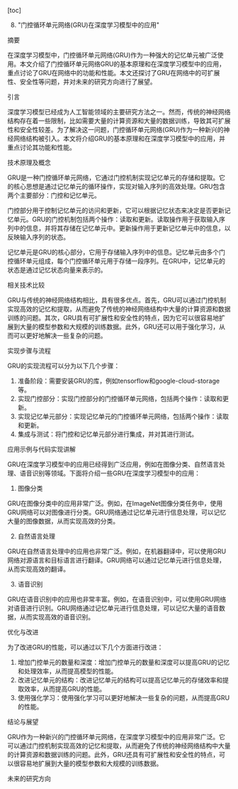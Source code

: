 
[toc]                    
                
                
8. "门控循环单元网络(GRU)在深度学习模型中的应用"

摘要

在深度学习模型中，门控循环单元网络(GRU)作为一种强大的记忆单元被广泛使用。本文介绍了门控循环单元网络GRU的基本原理和在深度学习模型中的应用，重点讨论了GRU在网络中的功能和性能。本文还探讨了GRU在网络中的可扩展性、安全性等问题，并对未来的研究方向进行了展望。

引言

深度学习模型已经成为人工智能领域的主要研究方法之一。然而，传统的神经网络结构存在着一些限制，比如需要大量的计算资源和大量的数据训练，导致其可扩展性和安全性较差。为了解决这一问题，门控循环单元网络(GRU)作为一种新兴的神经网络结构被引入。本文将介绍GRU的基本原理和在深度学习模型中的应用，并重点讨论其功能和性能。

技术原理及概念

GRU是一种门控循环单元网络，它通过门控机制实现记忆单元的存储和提取。它的核心思想是通过记忆单元的循环操作，实现对输入序列的高效处理。GRU包含两个主要部分：门控和记忆单元。

门控部分用于控制记忆单元的访问和更新，它可以根据记忆状态来决定是否更新记忆单元。GRU的门控机制包括两个操作：读取和更新。读取操作用于获取输入序列中的信息，并将其存储在记忆单元中。更新操作用于更新记忆单元中的信息，以反映输入序列的状态。

记忆单元是GRU的核心部分，它用于存储输入序列中的信息。记忆单元由多个门控循环单元组成，每个门控循环单元用于存储一段序列。在GRU中，记忆单元的状态是通过记忆状态向量来表示的。

相关技术比较

GRU与传统的神经网络结构相比，具有很多优点。首先，GRU可以通过门控机制实现高效的记忆和提取，从而避免了传统的神经网络结构中大量的计算资源和数据训练的问题。其次，GRU具有可扩展性和安全性的特点，因为它可以很容易地扩展到大量的模型参数和大规模的训练数据。此外，GRU还可以用于强化学习，从而可以更好地解决一些复杂的问题。

实现步骤与流程

GRU的实现流程可以分为以下几个步骤：

1. 准备阶段：需要安装GRU的库，例如tensorflow和google-cloud-storage等。
2. 实现门控部分：实现门控部分的门控循环单元网络，包括两个操作：读取和更新。
3. 实现记忆单元部分：实现记忆单元的门控循环单元网络，包括两个操作：读取和更新。
4. 集成与测试：将门控和记忆单元部分进行集成，并对其进行测试。

应用示例与代码实现讲解

GRU在深度学习模型中的应用已经得到广泛应用，例如在图像分类、自然语言处理、语音识别等领域。下面将介绍一些GRU在深度学习模型中的应用：

1. 图像分类

GRU在图像分类中的应用非常广泛。例如，在ImageNet图像分类任务中，使用GRU网络可以对图像进行分类。GRU网络通过记忆单元进行信息处理，可以记忆大量的图像数据，从而实现高效的分类。

2. 自然语言处理

GRU在自然语言处理中的应用也非常广泛。例如，在机器翻译中，可以使用GRU网络对源语言和目标语言进行翻译。GRU网络可以通过记忆单元进行信息处理，从而实现高效的翻译。

3. 语音识别

GRU在语音识别中的应用也非常丰富。例如，在语音识别中，可以使用GRU网络对语音进行识别。GRU网络通过记忆单元进行信息处理，可以记忆大量的语音数据，从而实现高效的语音识别。

优化与改进

为了改进GRU的性能，可以通过以下几个方面进行改进：

1. 增加门控单元的数量和深度：增加门控单元的数量和深度可以提高GRU的记忆和处理效率，从而提高模型的性能。
2. 改进记忆单元的结构：改进记忆单元的结构可以提高记忆单元的存储效率和提取效率，从而提高GRU的性能。
3. 使用强化学习：使用强化学习可以更好地解决一些复杂的问题，从而提高GRU的性能。

结论与展望

GRU作为一种新兴的门控循环单元网络，在深度学习模型中的应用非常广泛。它可以通过门控机制实现高效的记忆和提取，从而避免了传统的神经网络结构中大量的计算资源和数据训练的问题。此外，GRU还具有可扩展性和安全性的特点，可以很容易地扩展到大量的模型参数和大规模的训练数据。

未来的研究方向

